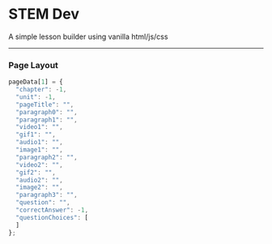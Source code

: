 # STEM Dev

A simple lesson builder using vanilla html/js/css

----

### Page Layout

```js
pageData[1] = {
  "chapter": -1,
  "unit": -1,
  "pageTitle": "",
  "paragraph0": "",
  "paragraph1": "",
  "video1": "",
  "gif1": "",
  "audio1": "",
  "image1": "",
  "paragraph2": "",
  "video2": "",
  "gif2": "",
  "audio2": "",
  "image2": "",
  "paragraph3": "",
  "question": "",
  "correctAnswer": -1,
  "questionChoices": [
  ]
};
```
